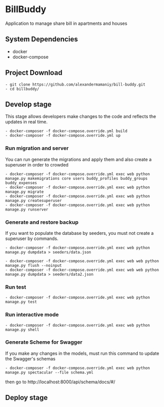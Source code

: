 # BillBuddy
Application to manage share bill in apartments and houses

## System Dependencies
- docker
- docker-compose

## Project Download
```
- git clone https://github.com/alexandermamaniy/bill-buddy.git
- cd billbuddy/
```

## Develop stage
This stage allows developers make changes to the code and reflects the updates in real time.
```
- docker-composer -f docker-compose.override.yml build
- docker-composer -f docker-compose.override.yml up
```

### Run migration and server
You can run generate the migrations and apply them and also create a superuser in order to crowded
```
- docker-composer -f docker-compose.override.yml exec web python manage.py makemigrations core users buddy_profiles buddy_groups buddy_expenses
- docker-composer -f docker-compose.override.yml exec web python manage.py migrate
- docker-composer -f docker-compose.override.yml exec web python manage.py createsuperuser
- docker-composer -f docker-compose.override.yml exec web python manage.py runserver
```


### Generate and restore backup
If you want to populate the database by seeders, you must not create a superuser by commands.  
```
- docker-composer -f docker-compose.override.yml exec web python manage.py dumpdata > seeders/data.json
```
```
- docker-composer -f docker-compose.override.yml exec web web python manage.py flush --noinput
- docker-composer -f docker-compose.override.yml exec web web python manage.py dumpdata > seeders/data2.json
```


### Run test
```
- docker-composer -f docker-compose.override.yml exec web python manage.py test
```
### Run interactive mode
```
- docker-composer -f docker-compose.override.yml exec web python manage.py shell
```
### Generate Scheme for Swagger
If you make any changes in the models, must run this command to update the Swagger's schemas  
```
- docker-composer -f docker-compose.override.yml exec web python manage.py spectacular --file schema.yml 
```
then go to http://localhost:8000/api/schema/docs/#/


## Deploy stage
